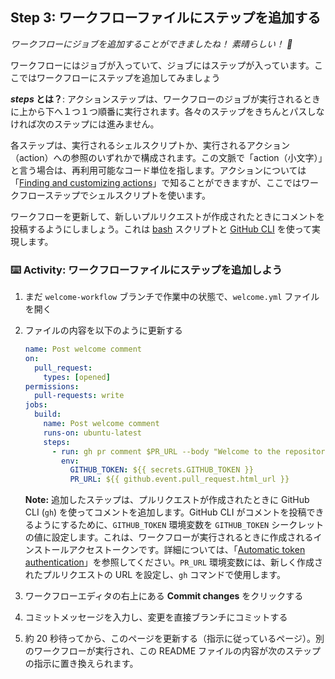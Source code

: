 ## Step 3: ワークフローファイルにステップを追加する

_ワークフローにジョブを追加することができましたね！ 素晴らしい！ :dancer:_

ワークフローにはジョブが入っていて、ジョブにはステップが入っています。ここではワークフローにステップを追加してみましょう

**_steps_ とは？**: アクションステップは、ワークフローのジョブが実行されるときに上から下へ１つ１つ順番に実行されます。各々のステップをきちんとパスしなければ次のステップには進みません。

各ステップは、実行されるシェルスクリプトか、実行されるアクション（action）への参照のいずれかで構成されます。この文脈で「action（小文字）」と言う場合は、再利用可能なコード単位を指します。アクションについては「[Finding and customizing actions](https://docs.github.com/en/actions/learn-github-actions/finding-and-customizing-actions)」で知ることができますが、ここではワークフローステップでシェルスクリプトを使います。

ワークフローを更新して、新しいプルリクエストが作成されたときにコメントを投稿するようにしましょう。これは [bash](https://en.wikipedia.org/wiki/Bash_%28Unix_shell%29) スクリプトと [GitHub CLI](https://cli.github.com/) を使って実現します。

### :keyboard: Activity: ワークフローファイルにステップを追加しよう

1. まだ `welcome-workflow` ブランチで作業中の状態で、`welcome.yml` ファイルを開く
1. ファイルの内容を以下のように更新する

   ```yaml copy
   name: Post welcome comment
   on:
     pull_request:
       types: [opened]
   permissions:
     pull-requests: write
   jobs:
     build:
       name: Post welcome comment
       runs-on: ubuntu-latest
       steps:
         - run: gh pr comment $PR_URL --body "Welcome to the repository!"
           env:
             GITHUB_TOKEN: ${{ secrets.GITHUB_TOKEN }}
             PR_URL: ${{ github.event.pull_request.html_url }}
   ```

   **Note:** 追加したステップは、プルリクエストが作成されたときに GitHub CLI (`gh`) を使ってコメントを追加します。GitHub CLI がコメントを投稿できるようにするために、`GITHUB_TOKEN` 環境変数を `GITHUB_TOKEN` シークレットの値に設定します。これは、ワークフローが実行されるときに作成されるインストールアクセストークンです。詳細については、「[Automatic token authentication](https://docs.github.com/en/actions/security-guides/automatic-token-authentication)」を参照してください。`PR_URL` 環境変数には、新しく作成されたプルリクエストの URL を設定し、`gh` コマンドで使用します。

1. ワークフローエディタの右上にある **Commit changes** をクリックする
1. コミットメッセージを入力し、変更を直接ブランチにコミットする
1. 約 20 秒待ってから、このページを更新する（指示に従っているページ）。別のワークフローが実行され、この README ファイルの内容が次のステップの指示に置き換えられます。
